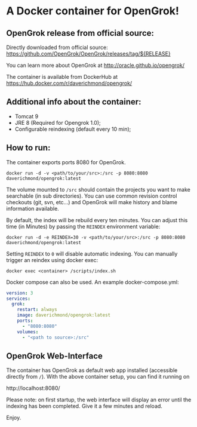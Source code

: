 # A Docker container for OpenGrok!

## OpenGrok release from official source:

Directly downloaded from official source:
https://github.com/OpenGrok/OpenGrok/releases/tag/${RELEASE}

You can learn more about OpenGrok at http://oracle.github.io/opengrok/

The container is available from DockerHub at https://hub.docker.com/r/daverichmond/opengrok/

## Additional info about the container:

* Tomcat 9
* JRE 8 (Required for Opengrok 1.0);
* Configurable reindexing (default every 10 min);

## How to run:

The container exports ports 8080 for OpenGrok.

    docker run -d -v <path/to/your/src>:/src -p 8080:8080 daverichmond/opengrok:latest

The volume mounted to `/src` should contain the projects you want to make searchable (in sub directories). You can use common revision control checkouts (git, svn, etc...) and OpenGrok will make history and blame information available.

By default, the index will be rebuild every ten minutes. You can adjust this time (in Minutes) by passing the `REINDEX` environment variable:

    docker run -d -e REINDEX=30 -v <path/to/your/src>:/src -p 8080:8080 daverichmond/opengrok:latest

Setting `REINDEX` to `0` will disable automatic indexing. You can manually trigger an reindex using docker exec:

    docker exec <container> /scripts/index.sh

Docker compose can also be used. An example docker-compose.yml:
```yaml
version: 3
services:
  grok:
    restart: always
    image: daverichmond/opengrok:latest
    ports:
      - "8080:8080"
    volumes:
      - "<path to source>:/src"
```

## OpenGrok Web-Interface

The container has OpenGrok as default web app installed (accessible directly from `/`). With the above container setup, you can find it running on

http://localhost:8080/

Please note: on first startup, the web interface will display an error until the indexing has been completed. Give it a few minutes and reload.

Enjoy.
